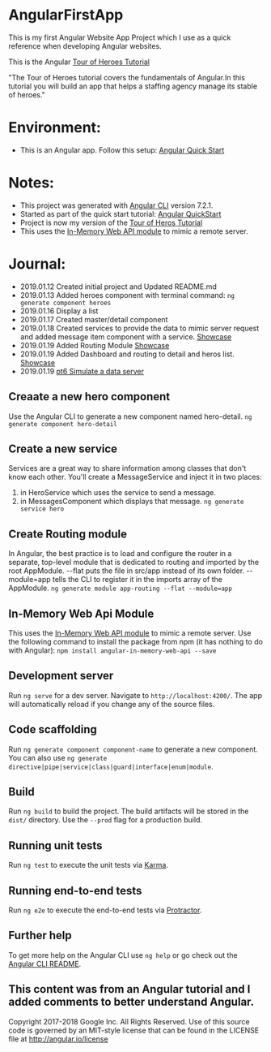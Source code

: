 
# AngularFirstApp
This is my first Angular Website App Project which I use as a quick reference when developing Angular websites. 

This is the Angular [Tour of Heroes Tutorial](https://angular.io/tutorial)

"The Tour of Heroes tutorial covers the fundamentals of Angular.In this tutorial you will build an app that helps a staffing agency manage its stable of heroes."

# Environment: 
- This is an Angular app. Follow this setup: [Angular Quick Start](https://angular.io/guide/quickstart)

# Notes: 
- This project was generated with [Angular CLI](https://github.com/angular/angular-cli) version 7.2.1.
- Started as part of the quick start tutorial: [Angular QuickStart](https://angular.io/guide/quickstart)
- Project is now my version of the [Tour of Heros Tutorial](https://angular.io/tutorial)
- This uses the [In-Memory Web API module](https://github.com/angular/in-memory-web-api) to mimic a remote server. 

# Journal: 
- 2019.01.12 Created initial project and Updated README.md
- 2019.01.13 Added heroes component with terminal command: `ng generate component heroes`
- 2019.01.16 Display a list 
- 2019.01.17 Created master/detail component
- 2019.01.18 Created services to provide the data to mimic server request and added message item component with a service. [Showcase](https://www.youtube.com/watch?v=aQ7NIlKSCIw&feature=youtu.be)
- 2019.01.19 Added Routing Module [Showcase](https://www.youtube.com/watch?v=sL8LLgAuqms)
- 2019.01.19 Added Dashboard and routing to detail and heros list. [Showcase](https://www.youtube.com/watch?v=InQdA77K6fE&feature=youtu.be)
- 2019.01.19 [pt6 Simulate a data server](https://angular.io/tutorial/toh-pt6)
 

## Creaate a new hero component
Use the Angular CLI to generate a new component named hero-detail.
`ng generate component hero-detail`

## Create a new service 
Services are a great way to share information among classes that don't know each other. You'll create a MessageService and inject it in two places:
1) in HeroService which uses the service to send a message.
2) in MessagesComponent which displays that message.
`ng generate service hero`

## Create Routing module
In Angular, the best practice is to load and configure the router in a separate, top-level module that is dedicated to routing and imported by the root AppModule.
--flat puts the file in src/app instead of its own folder.
--module=app tells the CLI to register it in the imports array of the AppModule.
`ng generate module app-routing --flat --module=app`

## In-Memory Web Api Module 
This uses the [In-Memory Web API module](https://github.com/angular/in-memory-web-api) to mimic a remote server. Use the following command to install the package from npm (it has nothing to do with Angular): 
`npm install angular-in-memory-web-api --save`

## Development server
Run `ng serve` for a dev server. Navigate to `http://localhost:4200/`. The app will automatically reload if you change any of the source files.

## Code scaffolding
Run `ng generate component component-name` to generate a new component. You can also use `ng generate directive|pipe|service|class|guard|interface|enum|module`.

## Build
Run `ng build` to build the project. The build artifacts will be stored in the `dist/` directory. Use the `--prod` flag for a production build.

## Running unit tests
Run `ng test` to execute the unit tests via [Karma](https://karma-runner.github.io).

## Running end-to-end tests
Run `ng e2e` to execute the end-to-end tests via [Protractor](http://www.protractortest.org/).

## Further help
To get more help on the Angular CLI use `ng help` or go check out the [Angular CLI README](https://github.com/angular/angular-cli/blob/master/README.md).

## This content was from an Angular tutorial and I added comments to better understand Angular. 
Copyright 2017-2018 Google Inc. All Rights Reserved.
Use of this source code is governed by an MIT-style license that
can be found in the LICENSE file at http://angular.io/license

